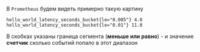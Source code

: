 
В `Prometheus` будем видеть примерно такую картину
```text
hello_world_latency_seconds_bucket{le="0.005"} 4.0
hello_world_latency_seconds_bucket{le="0.01"} 11.0
```

В скобках указаны граница сегмента (**меньше или равно**) - и значение **счетчик** сколько событий попало в этот диапазон